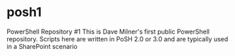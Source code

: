 posh1
=====

PowerShell Repository #1
This is Dave Milner's first public PowerShell repository.  Scripts here are written in PoSH 2.0 or 3.0 and are typically used in a SharePoint scenario
